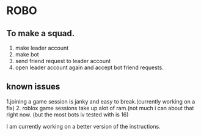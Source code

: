 # ROBO


## To make a squad.
1. make leader account
2. make bot
3. send friend request to leader account
4. open leader account again and accept bot friend requests.









## known issues
1.joining a game session is janky and easy to break.(currently working on a fix)
2. roblox game sessions take up alot of ram.(not much i can about that right now. (but the most bots iv tested with is 16)





I am currently working on a better version of the instructions. 
